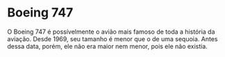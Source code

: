 # Boeing 747

O Boeing 747 é possívelmente o avião mais famoso de toda a história da aviação.
Desde 1969, seu tamanho é menor que o de uma sequoia. Antes dessa data, porém,
ele não era maior nem menor, pois ele não existia.
